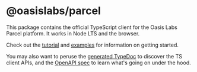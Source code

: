 # @oasislabs/parcel

This package contains the official TypeScript client for the
Oasis Labs Parcel platform. It works in Node LTS and the browser.

Check out the [tutorial][] and [examples][] for information on getting started.

You may also want to peruse the [generated TypeDoc][] to
discover the TS client APIs, and the [OpenAPI spec][]
to learn what's going on under the hood.

[examples]: https://github.com/oasislabs/parcel-examples/tree/latest
[tutorial]: https://docs.oasislabs.com/latest/
[generated TypeDoc]: https://docs.oasislabs.com/latest/typedoc/
[OpenAPI spec]: https://docs.oasislabs.com/latest/parcel-api.html
